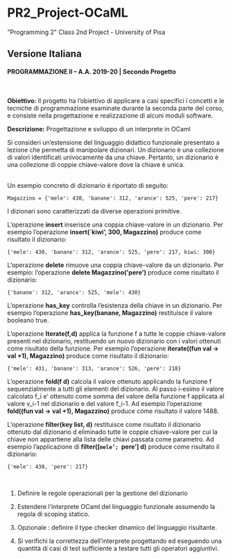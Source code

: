 # PR2_Project-OCaML
"Programming 2" Class 2nd Project - University of Pisa

## Versione Italiana
#### PROGRAMMAZIONE II – A.A. 2019-20 | Secondo Progetto
<br>  

**Obiettivo:** Il progetto ha l’obiettivo di applicare a casi specifici i concetti e le tecniche di programmazione esaminate
durante la seconda parte del corso, e consiste nella progettazione e realizzazione di alcuni moduli software.  

**Descrizione:** Progettazione e sviluppo di un interprete in OCaml


Si consideri un’estensione del linguaggio didattico funzionale presentato a lezione che permetta di
manipolare dizionari. Un dizionario è una collezione di valori identificati univocamente da una chiave.
Pertanto, un dizionario è una collezione di coppie chiave-valore dove la chiave è unica.

<br>  
Un esempio concreto di dizionario è riportato di seguito:  

    Magazzino = {'mele': 430, 'banane': 312, 'arance': 525, 'pere': 217}
    
I dizionari sono caratterizzati da diverse operazioni primitive.

L’operazione **insert** inserisce una coppia chiave-valore in un dizionario. Per
esempio l’operazione **insert(`kiwi’, 300, Magazzino)** produce come risultato il
dizionario:

    {'mele': 430, 'banane': 312, 'arance': 525, 'pere': 217, kiwi: 300}
    
L’operazione **delete** rimuove una coppia chiave-valore da un dizionario. Per
esempio: l’operazione **delete Magazzino('pere')** produce come risultato il
dizionario:

    {'banane': 312, 'arance': 525, 'mele': 430}
    
L’operazione **has_key** controlla l’esistenza della chiave in un dizionario. Per
esempio l’operazione **has_key(banane, Magazzino)** restituisce il valore booleano
true.

L’operazione **Iterate(f,d)** applica la funzione f a tutte le coppie chiave-valore
presenti nel dizionario, restituendo un nuovo dizionario con i valori ottenuti
come risultato della funzione.
Per esempio l’operazione **iterate((fun val -> val +1), Magazzino)** produce come
risultato il dizionario:

    {'mele': 431, 'banane': 313, 'arance': 526, 'pere': 218}
    
L’operazione **fold(f d)** calcola il valore ottenuto applicando la funzione f
sequenzialmente a tutti gli elementi del dizionario. Al passo i-esimo il valore
calcolato f_i e’ ottenuto come somma del valore della funzione f applicata al
valore v_i-1 nel dizionario e del valore f_i-1.
Ad esempio l’operazione **fold((fun val -> val +1), Magazzino)** produce come
risultato il valore 1488.

L’operazione **filter(key list, d)** restituisce come risultato il dizionario
ottenuto dal dizionario d eliminado tutte le coppie chiave-valore per cui la
chiave non appartiene alla lista delle chiavi passata come parametro. Ad esempio
l’applicazione di **filter([`mele’; `pere’] d)** produce come risultato il
dizionario:

    {'mele': 430, 'pere': 217}
    
<br>  

1. Definire le regole operazionali per la gestione del dizionario

2. Estendere l’interprete OCaml del linguaggio funzionale assumendo la regola di scoping statico.

3. Opzionale : definire il type checker dinamico del linguaggio risultante.

4. Si verifichi la correttezza dell’interprete progettando ed eseguendo una quantità di casi di test
sufficiente a testare tutti gli operatori aggiuntivi.
